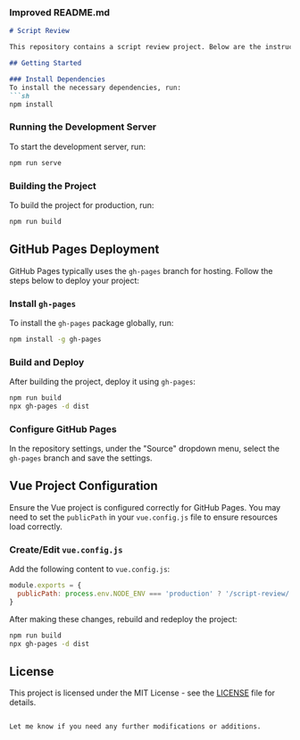 ### Improved README.md

```markdown
# Script Review

This repository contains a script review project. Below are the instructions for setting up and deploying the project using GitHub Pages.

## Getting Started

### Install Dependencies
To install the necessary dependencies, run:
```sh
npm install
```

### Running the Development Server
To start the development server, run:
```sh
npm run serve
```

### Building the Project
To build the project for production, run:
```sh
npm run build
```

## GitHub Pages Deployment

GitHub Pages typically uses the `gh-pages` branch for hosting. Follow the steps below to deploy your project:

### Install `gh-pages`
To install the `gh-pages` package globally, run:
```sh
npm install -g gh-pages
```

### Build and Deploy
After building the project, deploy it using `gh-pages`:
```sh
npm run build
npx gh-pages -d dist
```

### Configure GitHub Pages
In the repository settings, under the "Source" dropdown menu, select the `gh-pages` branch and save the settings.

## Vue Project Configuration

Ensure the Vue project is configured correctly for GitHub Pages. You may need to set the `publicPath` in your `vue.config.js` file to ensure resources load correctly.

### Create/Edit `vue.config.js`
Add the following content to `vue.config.js`:
```js
module.exports = {
  publicPath: process.env.NODE_ENV === 'production' ? '/script-review/' : '/'
}
```

After making these changes, rebuild and redeploy the project:
```sh
npm run build
npx gh-pages -d dist
```

## License

This project is licensed under the MIT License - see the [LICENSE](LICENSE) file for details.
```

Let me know if you need any further modifications or additions.